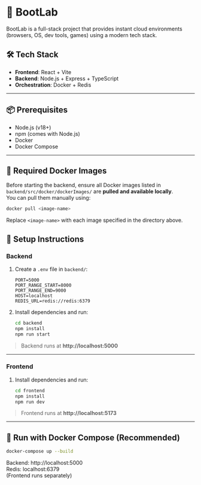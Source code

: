 # 🚀 BootLab

BootLab is a full-stack project that provides instant cloud environments (browsers, OS, dev tools, games) using a modern tech stack.

## 🛠️ Tech Stack

- **Frontend**: React + Vite
- **Backend**: Node.js + Express + TypeScript
- **Orchestration**: Docker + Redis

---

## 📦 Prerequisites

- Node.js (v18+)
- npm (comes with Node.js)
- Docker
- Docker Compose

---


## 🐳 Required Docker Images

Before starting the backend, ensure all Docker images listed in  
`backend/src/docker/dockerImages/` are **pulled and available locally**.  
You can pull them manually using:

```bash
docker pull <image-name>
```

Replace `<image-name>` with each image specified in the directory above.

## 🔧 Setup Instructions

### Backend

1. Create a `.env` file in `backend/`:

    ```env
    PORT=5000
    PORT_RANGE_START=8000
    PORT_RANGE_END=9000
    HOST=localhost
    REDIS_URL=redis://redis:6379
    ```

2. Install dependencies and run:

    ```bash
    cd backend
    npm install
    npm run start
    ```

> Backend runs at **http://localhost:5000**

---

### Frontend

1. Install dependencies and run:

    ```bash
    cd frontend
    npm install
    npm run dev
    ```

> Frontend runs at **http://localhost:5173**

---

## 🐳 Run with Docker Compose (Recommended)

```bash
docker-compose up --build
```

Backend: http://localhost:5000  
Redis: localhost:6379  
(Frontend runs separately)
